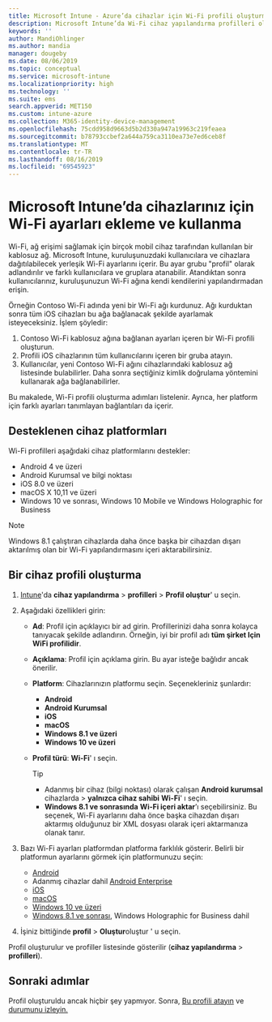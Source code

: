 ```yaml
---
title: Microsoft Intune - Azure’da cihazlar için Wi-Fi profili oluşturma | Microsoft Docs
description: Microsoft Intune’da Wi-Fi cihaz yapılandırma profilleri oluşturmak için adımları inceleyin. Android, Android Enterprise, Android bilgi noktası, iOS, macOS, Windows 10 ve üzeri ve Windows holographic for Business için Profiller oluşturun. Bu profilleri kullanarak sertifika kullanmak için bir Wi-Fi bağlantısı oluşturmak, EAP türü seçmek, kimlik doğrulama yöntemi seçmek, proxy etkinleştirmek gibi pek çok şey yapabilirsiniz.
keywords: ''
author: MandiOhlinger
ms.author: mandia
manager: dougeby
ms.date: 08/06/2019
ms.topic: conceptual
ms.service: microsoft-intune
ms.localizationpriority: high
ms.technology: ''
ms.suite: ems
search.appverid: MET150
ms.custom: intune-azure
ms.collection: M365-identity-device-management
ms.openlocfilehash: 75cdd958d9663d5b2d330a947a19963c219feaea
ms.sourcegitcommit: b78793ccbef2a644a759ca3110ea73e7ed6ceb8f
ms.translationtype: MT
ms.contentlocale: tr-TR
ms.lasthandoff: 08/16/2019
ms.locfileid: "69545923"
---
```

# <a name="add-and-use-wi-fi-settings-on-your-devices-in-microsoft-intune"></a>Microsoft Intune’da cihazlarınız için Wi-Fi ayarları ekleme ve kullanma

Wi-Fi, ağ erişimi sağlamak için birçok mobil cihaz tarafından kullanılan bir kablosuz ağ. Microsoft Intune, kuruluşunuzdaki kullanıcılara ve cihazlara dağıtılabilecek yerleşik Wi-Fi ayarlarını içerir. Bu ayar grubu "profil" olarak adlandırılır ve farklı kullanıcılara ve gruplara atanabilir. Atandıktan sonra kullanıcılarınız, kuruluşunuzun Wi-Fi ağına kendi kendilerini yapılandırmadan erişin.

Örneğin Contoso Wi-Fi adında yeni bir Wi-Fi ağı kurdunuz. Ağı kurduktan sonra tüm iOS cihazları bu ağa bağlanacak şekilde ayarlamak isteyeceksiniz. İşlem şöyledir:

1. Contoso Wi-Fi kablosuz ağına bağlanan ayarları içeren bir Wi-Fi profili oluşturun.
2. Profili iOS cihazlarının tüm kullanıcılarını içeren bir gruba atayın.
3. Kullanıcılar, yeni Contoso Wi-Fi ağını cihazlarındaki kablosuz ağ listesinde bulabilirler. Daha sonra seçtiğiniz kimlik doğrulama yöntemini kullanarak ağa bağlanabilirler.

Bu makalede, Wi-Fi profili oluşturma adımları listelenir. Ayrıca, her platform için farklı ayarları tanımlayan bağlantıları da içerir.

## <a name="supported-device-platforms"></a>Desteklenen cihaz platformları

Wi-Fi profilleri aşağıdaki cihaz platformlarını destekler:

- Android 4 ve üzeri
- Android Kurumsal ve bilgi noktası
- iOS 8.0 ve üzeri
- macOS X 10,11 ve üzeri
- Windows 10 ve sonrası, Windows 10 Mobile ve Windows Holographic for Business

> [!NOTE]
> Windows 8.1 çalıştıran cihazlarda daha önce başka bir cihazdan dışarı aktarılmış olan bir Wi-Fi yapılandırmasını içeri aktarabilirsiniz.

## <a name="create-a-device-profile"></a>Bir cihaz profili oluşturma

1. [Intune](https://go.microsoft.com/fwlink/?linkid=2090973)'da **cihaz yapılandırma** > **profilleri** > **Profil oluştur**' u seçin.
2. Aşağıdaki özellikleri girin:

    - **Ad**: Profil için açıklayıcı bir ad girin. Profillerinizi daha sonra kolayca tanıyacak şekilde adlandırın. Örneğin, iyi bir profil adı **tüm şirket Için WiFi profilidir**.
    - **Açıklama**: Profil için açıklama girin. Bu ayar isteğe bağlıdır ancak önerilir.
    - **Platform**: Cihazlarınızın platformu seçin. Seçenekleriniz şunlardır:

      - **Android**
      - **Android Kurumsal**
      - **iOS**
      - **macOS**
      - **Windows 8.1 ve üzeri**
      - **Windows 10 ve üzeri**

    - **Profil türü**: **Wi-Fi**' ı seçin.

      > [!TIP]
      >
      > - Adanmış bir cihaz (bilgi noktası) olarak çalışan **Android kurumsal** cihazlarda >  **yalnızca cihaz sahibi** **Wi-Fi**' ı seçin.
      > - **Windows 8.1 ve sonrasında** **Wi-Fi içeri aktar**’ı seçebilirsiniz. Bu seçenek, Wi-Fi ayarlarını daha önce başka cihazdan dışarı aktarmış olduğunuz bir XML dosyası olarak içeri aktarmanıza olanak tanır.

3. Bazı Wi-Fi ayarları platformdan platforma farklılık gösterir. Belirli bir platformun ayarlarını görmek için platformunuzu seçin:

    - [Android](wi-fi-settings-android.md)
    - Adanmış cihazlar dahil [Android Enterprise](wi-fi-settings-android-enterprise.md)
    - [iOS](wi-fi-settings-ios.md)
    - [macOS](wi-fi-settings-macos.md)
    - [Windows 10 ve üzeri](wi-fi-settings-windows.md)
    - [Windows 8.1 ve sonrası](wi-fi-settings-import-windows-8-1.md), Windows Holographic for Business dahil

4. İşiniz bittiğinde **profil** > **Oluştur**oluştur ' u seçin.

Profil oluşturulur ve profiller listesinde gösterilir (**cihaz yapılandırma** > **profilleri**).

## <a name="next-steps"></a>Sonraki adımlar

Profil oluşturuldu ancak hiçbir şey yapmıyor. Sonra, [Bu profili atayın](device-profile-assign.md) ve [durumunu izleyin.](device-profile-monitor.md)
